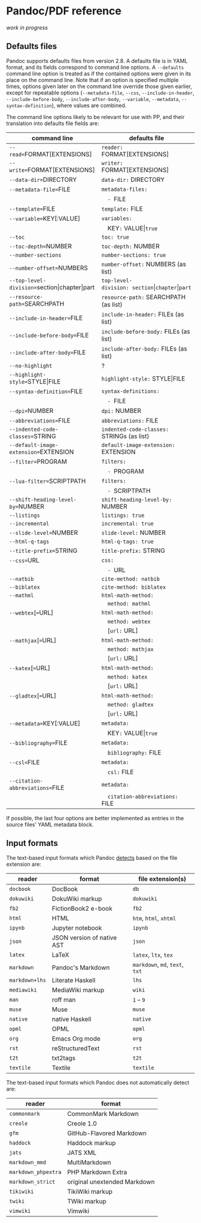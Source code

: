 # Pandoc/PDF reference

*work in progress*


<!-- Useful for debugging latex:
header-includes: \synctex=1 -->


## Defaults files

Pandoc supports defaults files from version 2.8. A defaults file is in YAML format, and its fields correspond to command line options. A `--defaults` command line option is treated as if the contained options were given in its place on the command line. Note that if an option is specified multiple times, options given later on the command line override those given earlier, except for repeatable options (`--metadata-file`, `--css`, `--include-in-header`, `--include-before-body`, `--include-after-body`, `--variable`, `--metadata`, `--syntax-definition`), where values are combined.   

The command line options likely to be relevant for use with PP, and their translation into defaults file fields are:

| command line                                  | defaults file                                    |
|-----------------------------------------------|--------------------------------------------------|
| `--read=`FORMAT[EXTENSIONS]                   | `reader:` FORMAT[EXTENSIONS]                     |
| `--write=`FORMAT[EXTENSIONS]                  | `writer:` FORMAT[EXTENSIONS]                     |
| `--data-dir=`DIRECTORY                        | `data-dir:` DIRECTORY                            |
| `--metadata-file=`FILE                        | `metadata-files:`                                |
|                                               | `  - `FILE                                       |
| `--template=`FILE                             | `template:` FILE                                 |
| `--variable=`KEY[:VALUE]                      | `variables:`                                     |
|                                               | `  `KEY`:` VALUE\|`true`                         |
| `--toc`                                       | `toc: true`                                      |
| `--toc-depth=`NUMBER                          | `toc-depth:` NUMBER                              |
| `--number-sections`                           | `number-sections: true`                          |
| `--number-offset=`NUMBERS                     | `number-offset:` NUMBERS (as list)               |
| `--top-level-division=`section\|chapter\|part | `top-level-division: section`\|`chapter`\|`part` |
| `--resource-path=`SEARCHPATH                  | `resource-path:` SEARCHPATH (as list)            |
| `--include-in-header=`FILE                    | `include-in-header:` FILEs (as list)             |
| `--include-before-body=`FILE                  | `include-before-body:` FILEs (as list)           |
| `--include-after-body=`FILE                   | `include-after-body:` FILEs (as list)            |
| `--no-highlight`                              | ?                                                |
| `--highlight-style=`STYLE\|FILE               | `highlight-style:` STYLE\|FILE                   |
| `--syntax-definition=`FILE                    | `syntax-definitions:`                            |
|                                               | `  - `FILE                                       |
| `--dpi=`NUMBER                                | `dpi:` NUMBER                                    |
| `--abbreviations=`FILE                        | `abbreviations:` FILE                            |
| `--indented-code-classes=`STRING              | `indented-code-classes:` STRINGs (as list)       |
| `--default-image-extension=`EXTENSION         | `default-image-extension:` EXTENSION             |
| `--filter=`PROGRAM                            | `filters:`                                       |
|                                               | `  - `PROGRAM                                    |
| `--lua-filter=`SCRIPTPATH                     | `filters:`                                       |
|                                               | `  - `SCRIPTPATH                                 |
| `--shift-heading-level-by=`NUMBER             | `shift-heading-level-by:` NUMBER                 |
| `--listings`                                  | `listings: true`                                 |
| `--incremental`                               | `incremental: true`                              |
| `--slide-level=`NUMBER                        | `slide-level:` NUMBER                            |
| `--html-q-tags`                               | `html-q-tags: true`                              |
| `--title-prefix=`STRING                       | `title-prefix:` STRING                           |
| `--css=`URL                                   | `css:`                                           |
|                                               | `  - `URL                                        |
| `--natbib`                                    | `cite-method: natbib`                            |
| `--biblatex`                                  | `cite-method: biblatex`                          |
| `--mathml`                                    | `html-math-method:`                              |
|                                               | `  method: mathml`                               |
| `--webtex`[`=`URL]                            | `html-math-method:`                              |
|                                               | `  method: webtex`                               |
|                                               | `  `[`url:` URL]                                 |
| `--mathjax`[`=`URL]                           | `html-math-method:`                              |
|                                               | `  method: mathjax`                              |
|                                               | `  `[`url:` URL]                                 |
| `--katex`[`=`URL]                             | `html-math-method:`                              |
|                                               | `  method: katex`                                |
|                                               | `  `[`url:` URL]                                 |
| `--gladtex`[`=`URL]                           | `html-math-method:`                              |
|                                               | `  method: gladtex`                              |
|                                               | `  `[`url:` URL]                                 |
| `--metadata=`KEY[:VALUE]                      | `metadata:`                                      |
|                                               | `  `KEY`:` VALUE\|`true`                         |
| `--bibliography=`FILE                         | `metadata:`                                      |
|                                               | `  bibliography:` FILE                           |
| `--csl=`FILE                                  | `metadata:`                                      |
|                                               | `  csl:` FILE                                    |
| `--citation-abbreviations=`FILE               | `metadata:`                                      |
|                                               | `  citation-abbreviations:` FILE                 |

If possible, the last four options are better implemented as entries in the source files' YAML metadata block.


## Input formats

The text-based input formats which Pandoc [detects](https://github.com/jgm/pandoc/blob/master/src/Text/Pandoc/App/FormatHeuristics.hs#L33) based on the file extension are:


| reader              | format                       | file extension(s)               |
|---------------------|------------------------------|---------------------------------|
| `docbook`           | DocBook                      | `db`                            |
| `dokuwiki`          | DokuWiki markup              | `dokuwiki`                      |
| `fb2`               | FictionBook2 e-book          | `fb2`                           |
| `html`              | HTML                         | `htm`, `html`, `xhtml`          |
| `ipynb`             | Jupyter notebook             | `ipynb`                         |
| `json`              | JSON version of native AST   | `json`                          |
| `latex`             | LaTeX                        | `latex`, `ltx`, `tex`           |
| `markdown`          | Pandoc's Markdown            | `markdown`, `md`, `text`, `txt` |
| `markdown+lhs`      | Literate Haskell             | `lhs`                           |
| `mediawiki`         | MediaWiki markup             | `wiki`                          |
| `man`               | roff man                     | `1` – `9`                       |
| `muse`              | Muse                         | `muse`                          |
| `native`            | native Haskell               | `native`                        |
| `opml`              | OPML                         | `opml`                          |
| `org`               | Emacs Org mode               | `org`                           |
| `rst`               | reStructuredText             | `rst`                           |
| `t2t`               | txt2tags                     | `t2t`                           |
| `textile`           | Textile                      | `textile`                       |

The text-based input formats which Pandoc does not automatically detect are:

| reader              | format                       |
|---------------------|------------------------------|
| `commonmark`        | CommonMark Markdown          |
| `creole`            | Creole 1.0                   |
| `gfm`               | GitHub-Flavored Markdown     |
| `haddock`           | Haddock markup               |
| `jats`              | JATS XML                     |
| `markdown_mmd`      | MultiMarkdown                |
| `markdown_phpextra` | PHP Markdown Extra           |
| `markdown_strict`   | original unextended Markdown |
| `tikiwiki`          | TikiWiki markup              |
| `twiki`             | TWiki markup                 |
| `vimwiki`           | Vimwiki                      |
